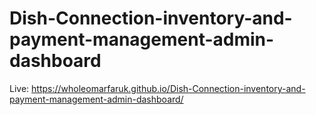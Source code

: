 # Dish-Connection-inventory-and-payment-management-admin-dashboard
Live: https://wholeomarfaruk.github.io/Dish-Connection-inventory-and-payment-management-admin-dashboard/
